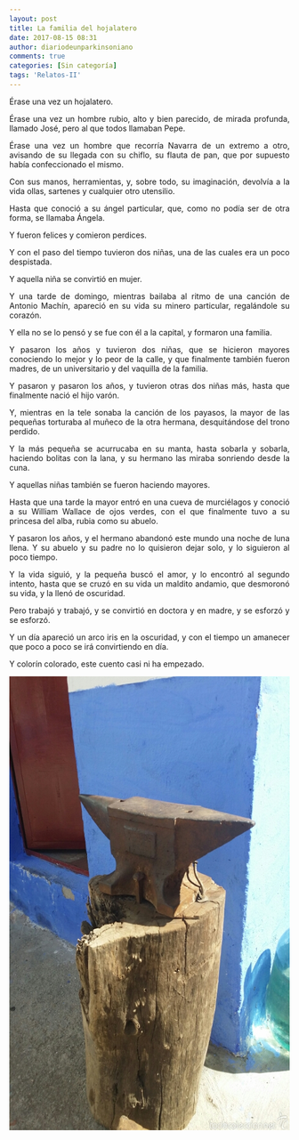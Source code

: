 ```yaml
---
layout: post
title: La familia del hojalatero
date: 2017-08-15 08:31
author: diariodeunparkinsoniano
comments: true
categories: [Sin categoría]
tags: 'Relatos-II'
---
```

<p style="text-align:justify;">Érase una vez un hojalatero.</p>
<p style="text-align:justify;">Érase una vez un hombre rubio, alto y bien parecido, de mirada profunda, llamado José, pero al que todos llamaban Pepe.</p>
<p style="text-align:justify;">Érase una vez un hombre que recorría Navarra de un extremo a otro, avisando de su llegada con su chiflo, su flauta de pan, que por supuesto había confeccionado el mismo.</p>
<p style="text-align:justify;">Con sus manos, herramientas, y, sobre todo, su imaginación, devolvía a la vida ollas, sartenes y cualquier otro utensilio.</p>
<p style="text-align:justify;">Hasta que conoció a su ángel particular, que, como no podía ser de otra forma, se llamaba Ángela.</p>
<p style="text-align:justify;">Y fueron felices y comieron perdices.</p>
<p style="text-align:justify;">Y con el paso del tiempo tuvieron dos niñas, una de las cuales era un poco despistada.</p>
<p style="text-align:justify;">Y aquella niña se convirtió en mujer.</p>
<p style="text-align:justify;">Y una tarde de domingo, mientras bailaba al ritmo de una canción de Antonio Machín, apareció en su vida su minero particular, regalándole su corazón.</p>
<p style="text-align:justify;">Y ella no se lo pensó y se fue con él a la capital, y formaron una familia.</p>
<p style="text-align:justify;">Y pasaron los años y tuvieron dos niñas, que se hicieron mayores conociendo lo mejor y lo peor de la calle, y que finalmente también fueron madres, de un universitario y del vaquilla de la familia.</p>
<p style="text-align:justify;">Y pasaron y pasaron los años, y tuvieron otras dos niñas más, hasta que finalmente nació el hijo varón.</p>
<p style="text-align:justify;">Y, mientras en la tele sonaba la canción de los payasos, la mayor de las pequeñas torturaba al muñeco de la otra hermana, desquitándose del trono perdido.</p>
<p style="text-align:justify;">Y la más pequeña se acurrucaba en su manta, hasta sobarla y sobarla, haciendo bolitas con la lana, y su hermano las miraba sonriendo desde la cuna.</p>
<p style="text-align:justify;">Y aquellas niñas también se fueron haciendo mayores.</p>
<p style="text-align:justify;">Hasta que una tarde la mayor entró en una cueva de murciélagos y conoció a su William Wallace de ojos verdes, con el que finalmente tuvo a su princesa del alba, rubia como su abuelo.</p>
<p style="text-align:justify;">Y pasaron los años, y el hermano abandonó este mundo una noche de luna llena. Y su abuelo y su padre no lo quisieron dejar solo, y lo siguieron al poco tiempo.</p>
<p style="text-align:justify;">Y la vida siguió, y la pequeña buscó el amor, y lo encontró al segundo intento, hasta que se cruzó en su vida un maldito andamio, que desmoronó su vida, y la llenó de oscuridad.</p>
<p style="text-align:justify;">Pero trabajó y trabajó, y se convirtió en doctora y en madre, y se esforzó y se esforzó.</p>
<p style="text-align:justify;">Y un día apareció un arco iris en la oscuridad, y con el tiempo un amanecer que poco a poco se irá convirtiendo en día.</p>
<p style="text-align:justify;">Y colorín colorado, este cuento casi ni ha empezado.</p>
<img class="img-fluid"  clasXs="alignnone size-full wp-image-347" src="/assets/images/2017/08/58020961_1468565177-convertimage.jpg" alt="58020961_1468565177-ConvertImage" width="612" height="816" />
